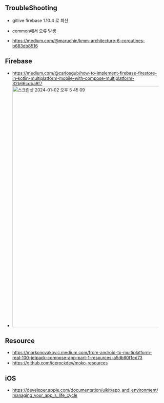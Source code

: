 ## TroubleShooting
- gitlive firebase 1.10.4 로 최신
- common에서 오류 발생 

- https://medium.com/@maruchin/kmm-architecture-6-coroutines-b683db8516

## Firebase
- https://medium.com/@carlosgub/how-to-implement-firebase-firestore-in-kotlin-multiplatform-mobile-with-compose-multiplatform-32b66cdba9f7
- <img width="789" alt="스크린샷 2024-01-02 오후 5 45 09" src="https://github.com/KennethSS/JinKyuTv/assets/39362939/3e61fb10-2d2a-43a9-8b13-836cbd66b7f7">


## Resource
- https://markonovakovic.medium.com/from-android-to-multiplatform-real-100-jetpack-compose-app-part-1-resources-a5db60f1ed73
- https://github.com/icerockdev/moko-resources

## iOS
- https://developer.apple.com/documentation/uikit/app_and_environment/managing_your_app_s_life_cycle
